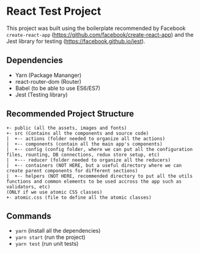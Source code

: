 # React Test Project

This project was built using the boilerplate recommended by Facebook `create-react-app` (https://github.com/facebook/create-react-app) and the Jest library for testing (https://facebook.github.io/jest).

## Dependencies
- Yarn (Package Mananger)
- react-router-dom (Router)
- Babel (to be able to use ES6/ES7)
- Jest (Testing library)


## Recommended Project Structure
```
+- public (all the assets, images and fonts)
+- src (Contains all the components and source code)
|  +-- actions (folder needed to organize all the actions)
|  +-- components (contain all the main app's components)
|  +-- config (config folder, where we can put all the configuration files, rounting, DB connections, redux store setup, etc)
|  +--- reducer (folder needed to organize all the reducers)
|  +-- containers (NOT HERE, but a useful directory where we can create parent components for different sections)
|  +-- helpers (NOT HERE, recommended directory to put all the utils functions and common elements to be used accross the app such as validators, etc)
(ONLY if we use atomic CSS classes)
+- atomic.css (file to define all the atomic classes)
```

## Commands
- `yarn` (install all the dependencies)
- `yarn start` (run the project)
- `yarn test` (run unit tests)
